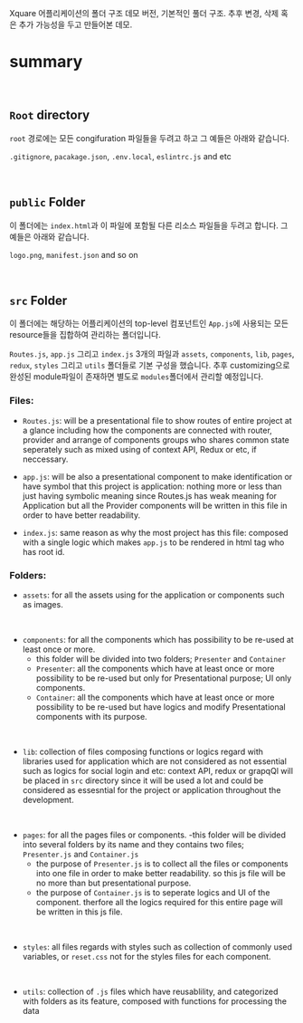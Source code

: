 Xquare 어플리케이션의 폴더 구조 데모 버전, 기본적인 풀더 구조.
추후 변경, 삭제 혹은 추가 가능성을 두고 만들어본 데모.

<h1> summary </h1>

<br>

## `Root` directory

`root` 경로에는 모든 congifuration 파일들을 두려고 하고 그 예들은 아래와 같습니다.

`.gitignore`, `pacakage.json`, `.env.local`, `eslintrc.js` and etc

<br>

## `public` Folder

이 폴더에는 `index.html`과 이 파일에 포함될 다른 리소스 파일들을 두려고 합니다. 그 예들은 아래와 같습니다.

`logo.png`, `manifest.json` and so on

<br>

## `src` Folder

이 폴더에는 해당하는 어플리케이션의 top-level 컴포넌트인 `App.js`에 사용되는 모든 resource들을 집합하여 관리하는 폴더입니다.

`Routes.js`, `app.js` 그리고 `index.js` 3개의 파일과
`assets`, `components`, `lib`, `pages`, `redux`, `styles` 그리고 `utils` 폴더들로 기본 구성을 했습니다.
추후 customizing으로 완성된 module파일이 존재하면 별도로 `modules`폴더에서 관리할 예정입니다.

### Files:

- `Routes.js`: will be a presentational file to show routes of entire project at a glance including how the components are connected with router, provider and arrange of components groups who shares common state seperately such as mixed using of context API, Redux or etc, if neccessary.

- `app.js`: will be also a presentational component to make identification or have symbol that this project is application: nothing more or less than just having symbolic meaning since Routes.js has weak meaning for Application but all the Provider components will be written in this file in order to have better readability.

- `index.js`: same reason as why the most project has this file: composed with a single logic which makes `app.js` to be rendered in html tag who has root id.

### Folders:

- `assets`: for all the assets using for the application or components such as images.

<br>

- `components`: for all the components which has possibility to be re-used at least once or more.
  - this folder will be divided into two folders; `Presenter` and `Container`
  - `Presenter`: all the components which have at least once or more possibility to be re-used but only for Presentational purpose; UI only components.
  - `Container`: all the components which have at least once or more possibility to be re-used but have logics and modify Presentational components with its purpose.

<br>

- `lib`: collection of files composing functions or logics regard with libraries used for application which are not considered as not essential such as logics for social login and etc: context API, redux or grapqQl will be placed in `src` directory since it will be used a lot and could be considered as essesntial for the project or application throughout the development.

<br>

- `pages`: for all the pages files or components.
  -this folder will be divided into several folders by its name and they contains two files; `Presenter.js` and `Container.js`
  - the purpose of `Presenter.js` is to collect all the files or components into one file in order to make better readability. so this js file will be no more than but presentational purpose.
  - the purpose of `Container.js` is to seperate logics and UI of the component. therfore all the logics required for this entire page will be written in this js file.

<br>

- `styles`: all files regards with styles such as collection of commonly used variables, or `reset.css` not for the styles files for each component.

<br>

- `utils`: collection of `.js` files which have reusablility, and categorized with folders as its feature, composed with functions for processing the data
